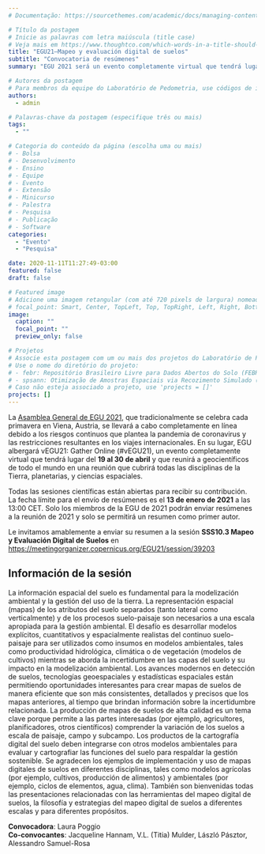 ```yaml
---
# Documentação: https://sourcethemes.com/academic/docs/managing-content/

# Título da postagem
# Inicie as palavras com letra maiúscula (title case)
# Veja mais em https://www.thoughtco.com/which-words-in-a-title-should-be-capitalized-1691026
title: "EGU21—Mapeo y evaluación digital de suelos"
subtitle: "Convocatoria de resúmenes"
summary: "EGU 2021 será un evento completamente virtual que tendrá lugar del 19 al 30 de abril. Todas las sesiones científicas están abiertas para recibir su contribución. La fecha límite para el envío de resúmenes es el 13 de enero de 2021. Envíe su resumen a la sesión SSS10.3 Mapeo y Evaluación Digital de Suelos."

# Autores da postagem
# Para membros da equipe do Laboratório de Pedometria, use códigos de identificação conforme 'content/authors'
authors:
  - admin

# Palavras-chave da postagem (especifique três ou mais)
tags:
  - ""

# Categoria do conteúdo da página (escolha uma ou mais)
# - Bolsa
# - Desenvolvimento
# - Ensino
# - Equipe
# - Evento
# - Extensão
# - Minicurso
# - Palestra
# - Pesquisa
# - Publicação
# - Software
categories:
  - "Evento"
  - "Pesquisa"

date: 2020-11-11T11:27:49-03:00
featured: false
draft: false

# Featured image
# Adicione uma imagem retangular (com até 720 pixels de largura) nomeada 'featured' ao diretório desta postagem
# focal_point: Smart, Center, TopLeft, Top, TopRight, Left, Right, BottomLeft, Bottom, BottomRight
image:
  caption: ""
  focal_point: ""
  preview_only: false

# Projetos
# Associe esta postagem com um ou mais dos projetos do Laboratório de Pedometria
# Use o nome do diretório do projeto:
# - febr: Repositório Brasileiro Livre para Dados Abertos do Solo (FEBR)
# - spsann: Otimização de Amostras Espaciais via Recozimento Simulado (SPSANN)
# Caso não esteja associado a projeto, use 'projects = []'
projects: []
---
```


La [Asamblea General de EGU 2021][egu21], que tradicionalmente se celebra cada primavera en Viena, Austria, se llevará a cabo completamente en línea debido a los riesgos continuos que plantea la pandemia de coronavirus y las restricciones resultantes en los viajes internacionales. En su lugar, EGU albergará vEGU21: Gather Online (#vEGU21), un evento completamente virtual que tendrá lugar del **19 al 30 de abril** y que reunirá a geocientíficos de todo el mundo en una reunión que cubrirá todas las disciplinas de la Tierra, planetarias, y ciencias espaciales.

[egu21]: https://egu21.eu/

Todas las sesiones científicas están abiertas para recibir su contribución. La fecha límite para el envío de resúmenes es el **13 de enero de 2021** a las 13:00 CET. Solo los miembros de la EGU de 2021 podrán enviar resúmenes a la reunión de 2021 y solo se permitirá un resumen como primer autor.

Le invitamos amablemente a enviar su resumen a la sesión **SSS10.3 Mapeo y Evaluación Digital de Suelos** en https://meetingorganizer.copernicus.org/EGU21/session/39203

## Información de la sesión

La información espacial del suelo es fundamental para la modelización ambiental y la gestión del uso de la tierra. La representación espacial (mapas) de los atributos del suelo separados (tanto lateral como verticalmente) y de los procesos suelo-paisaje son necesarios a una escala apropiada para la gestión ambiental. El desafío es desarrollar modelos explícitos, cuantitativos y espacialmente realistas del continuo suelo-paisaje para ser utilizados como insumos en modelos ambientales, tales como productividad hidrológica, climática o de vegetación (modelos de cultivos) mientras se aborda la incertidumbre en las capas del suelo y su impacto en la modelización ambiental. Los avances modernos en detección de suelos, tecnologías geoespaciales y estadísticas espaciales están permitiendo oportunidades interesantes para crear mapas de suelos de manera eficiente que son más consistentes, detallados y precisos que los mapas anteriores, al tiempo que brindan información sobre la incertidumbre relacionada. La producción de mapas de suelos de alta calidad es un tema clave porque permite a las partes interesadas (por ejemplo, agricultores, planificadores, otros científicos) comprender la variación de los suelos a escala de paisaje, campo y subcampo. Los productos de la cartografía digital del suelo deben integrarse con otros modelos ambientales para evaluar y cartografiar las funciones del suelo para respaldar la gestión sostenible. Se agradecen los ejemplos de implementación y uso de mapas digitales de suelos en diferentes disciplinas, tales como modelos agrícolas (por ejemplo, cultivos, producción de alimentos) y ambientales (por ejemplo, ciclos de elementos, agua, clima). También son bienvenidas todas las presentaciones relacionadas con las herramientas del mapeo digital de suelos, la filosofía y estrategias del mapeo digital de suelos a diferentes escalas y para diferentes propósitos.

**Convocadora**: Laura Poggio<br>
**Co-convocantes**: Jacqueline Hannam, V.L. (Titia) Mulder, László Pásztor, Alessandro Samuel-Rosa